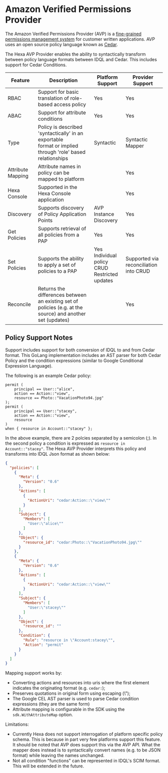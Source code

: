 # Amazon Verified Permissions Provider

The Amazon Verified Permissions Provider (AVP) is a [fine-grained permissions management system](https://docs.aws.amazon.com/verifiedpermissions/latest/userguide/what-is-avp.html) for customer written applications.
AVP uses an open source policy language known as [Cedar](https://docs.cedarpolicy.com).

The Hexa AVP Provider enables the ability to syntactically transform between policy language formats between IDQL and Cedar. This includes
support for Cedar Conditions.

| Feature           | Description                                                                                                   | Platform Support                                      | Provider Support                           |
|-------------------|---------------------------------------------------------------------------------------------------------------|-------------------------------------------------------|--------------------------------------------|
| RBAC              | Support for basic translation of role-based access policy                                                     | Yes                                                   | Yes                                        |
| ABAC              | Support for attribute conditions                                                                              | Yes                                                   | Yes                                        |
| Type              | Policy is described 'syntactically' in an exportable<BR/>format or implied through 'role' based relationships | Syntactic                                             | Syntactic Mapper                           |
| Attribute Mapping | Attribute names in policy can be mapped to platform                                                           |                                                       | Yes                                        |
| Hexa Console      | Supported in the Hexa Console application                                                                     |                                                       | Yes                                        |
| Discovery         | Supports discovery of Policy Application Points                                                               | AVP Instance Discovery                                | Yes                                        |
| Get Policies      | Supports retrieval of all policies from a PAP                                                                 | Yes                                                   | Yes                                        |
| Set Policies      | Supports the ability to apply a set of policies to a PAP                                                      | Yes<BR/>Individual policy CRUD<BR/>Restricted updates | Supported via reconciliation<BR/>into CRUD |
| Reconcile         | Returns the differences between an existing set of policies (e.g. at the source) and another set (updates)    |                                                       | Yes                                        |

## Policy Support Notes

Support includes support for both conversion of IDQL to and from Cedar format.
This GoLang implementation includes an AST parser for both Cedar Policy and the condition expressions (similar to
Google Conditional Expression Language).

The following is an example Cedar policy:
```text
permit (
    principal == User::"alice",
    action == Action::"view",
    resource == Photo::"VacationPhoto94.jpg"
);
permit (
    principal == User::"stacey",
    action == Action::"view",
    resource
)
when { resource in Account::"stacey" };
```

In the above example, there are 2 polcies separated by a semicolon (;). In the second policy a condition is expressed as
`resource in Account::"stacey"`.  The Hexa AVP Provider interprets this policy and transforms into IDQL Json format as shown below:

```json
{
  "policies": [
    {
      "Meta": {
        "Version": "0.6"
      },
      "Actions": [
        {
          "ActionUri": "cedar:Action::\"view\""
        }
      ],
      "Subject": {
        "Members": [
          "User:\"alice\""
        ]
      },
      "Object": {
        "resource_id": "cedar:Photo::\"VacationPhoto94.jpg\""
      }
    },
    {
      "Meta": {
        "Version": "0.6"
      },
      "Actions": [
        {
          "ActionUri": "cedar:Action::\"view\""
        }
      ],
      "Subject": {
        "Members": [
          "User:\"stacey\""
        ]
      },
      "Object": {
        "resource_id": ""
      },
      "Condition": {
        "Rule": "resource in \"Account:stacey\"",
        "Action": "permit"
      }
    }
  ]
}
```

Mapping support works by:
* Converting actions and resources into uris where the first element indicates the originating format (e.g. `cedar:`);
* Preserves quotations in original form using escaping (\\");
* The Google CEL AST parser is used to parse Cedar condition expressions (they are the same form)
* Attribute mapping is configurable in the SDK using the `sdk.WithAttributeMap` option.

Limitations:
* Currently Hexa does not support interrogation of platform specific policy schema. This is because in part very few platforms support
  this feature. It should be noted that AVP does support this via the AVP API.  What the mapper does instead is to syntactically convert
  names (e.g. to be JSON format) while leaving the names unchanged.
* Not all condition "functions" can be represented in IDQL's SCIM format. This will be extended in the future.

